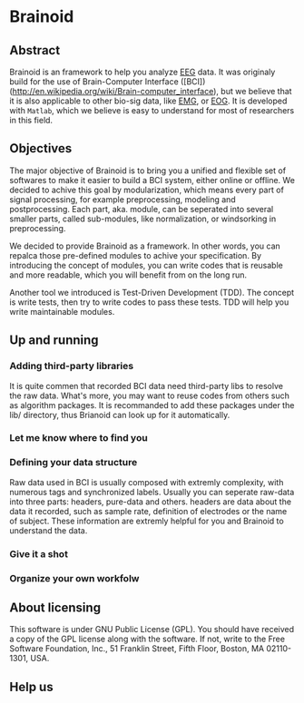 Brainoid
========

## Abstract

Brainoid is an framework to help you analyze
[EEG](http://en.wikipedia.org/wiki/Eeg) data. It was originaly build
for the use of Brain-Computer Interface
([BCI])(http://en.wikipedia.org/wiki/Brain-computer_interface), but we
believe that it is also applicable to other bio-sig data, like
[EMG](http://en.wikipedia.org/wiki/Electromyography), or
[EOG](http://en.wikipedia.org/wiki/EOG). It is developed with
`Matlab`, which we believe is easy to understand for most of
researchers in this field.


## Objectives

The major objective of Brainoid is to bring you a unified and flexible
set of softwares to make it easier to build a BCI system, either
online or offline. We decided to achive this goal by modularization,
which means every part of signal processing, for example
preprocessing, modeling and postprocessing. Each part, aka. module,
can be seperated into several smaller parts, called sub-modules, like
normalization, or windsorking in preprocessing.

We decided to provide Brainoid as a framework. In other words, you can
repalca those pre-defined modules to achive your specification. By
introducing the concept of modules, you can write codes that is
reusable and more readable, which you will benefit from on the long
run.

Another tool we introduced is Test-Driven Development (TDD). The
concept is write tests, then try to write codes to pass these
tests. TDD will help you write maintainable modules.


Up and running
--------------

### Adding third-party libraries

It is quite commen that recorded BCI data need third-party libs to
resolve the raw data. What's more, you may want to reuse codes from
others such as algorithm packages. It is recommanded to add these
packages under the lib/ directory, thus Brianoid can look up for it
automatically.


### Let me know where to find you




### Defining your data structure

Raw data used in BCI is usually composed with extremly complexity,
with numerous tags and synchronized labels. Usually you can seperate
raw-data into three parts: headers, pure-data and others. headers are
data about the data it recorded, such as sample rate, definition of
electrodes or the name of subject. These information are extremly
helpful for you and Brainoid to understand the data.


### Give it a shot


### Organize your own workfolw


About licensing
---------------

This software is under GNU Public License (GPL). You should have
received a copy of the GPL license along with the software. If not,
write to the Free Software Foundation, Inc., 51 Franklin Street, Fifth
Floor, Boston, MA 02110-1301, USA.


## Help us


